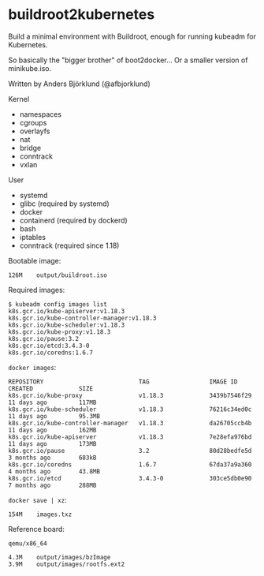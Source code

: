 buildroot2kubernetes
====================

Build a minimal environment with Buildroot, enough for running kubeadm for Kubernetes.

So basically the "bigger brother" of boot2docker... Or a smaller version of minikube.iso.

Written by Anders Björklund (@afbjorklund)


Kernel
* namespaces
* cgroups
* overlayfs
* nat
* bridge
* conntrack
* vxlan

User
* systemd
* glibc (required by systemd)
* docker
* containerd (required by dockerd)
* bash
* iptables
* conntrack (required since 1.18)


Bootable image:

```
126M	output/buildroot.iso
```

Required images:

```console
$ kubeadm config images list
k8s.gcr.io/kube-apiserver:v1.18.3
k8s.gcr.io/kube-controller-manager:v1.18.3
k8s.gcr.io/kube-scheduler:v1.18.3
k8s.gcr.io/kube-proxy:v1.18.3
k8s.gcr.io/pause:3.2
k8s.gcr.io/etcd:3.4.3-0
k8s.gcr.io/coredns:1.6.7
```

`docker images`:

```
REPOSITORY                           TAG                 IMAGE ID            CREATED             SIZE
k8s.gcr.io/kube-proxy                v1.18.3             3439b7546f29        11 days ago         117MB
k8s.gcr.io/kube-scheduler            v1.18.3             76216c34ed0c        11 days ago         95.3MB
k8s.gcr.io/kube-controller-manager   v1.18.3             da26705ccb4b        11 days ago         162MB
k8s.gcr.io/kube-apiserver            v1.18.3             7e28efa976bd        11 days ago         173MB
k8s.gcr.io/pause                     3.2                 80d28bedfe5d        3 months ago        683kB
k8s.gcr.io/coredns                   1.6.7               67da37a9a360        4 months ago        43.8MB
k8s.gcr.io/etcd                      3.4.3-0             303ce5db0e90        7 months ago        288MB
```

`docker save | xz`:

```
154M    images.txz
```

Reference board:

`qemu/x86_64`

```
4.3M	output/images/bzImage
3.9M	output/images/rootfs.ext2
```
